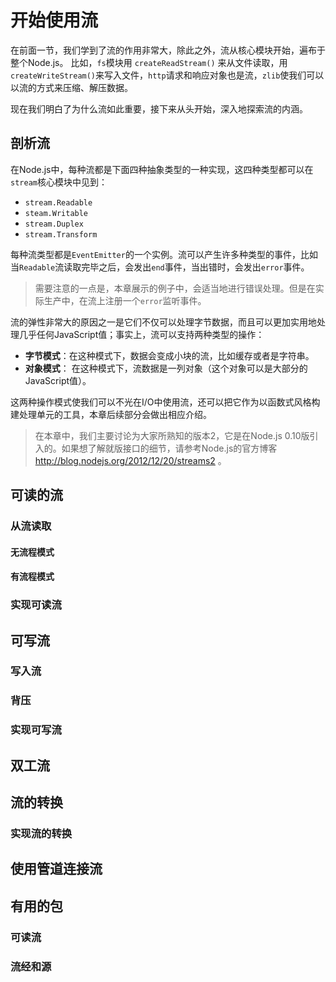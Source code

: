 # 开始使用流
在前面一节，我们学到了流的作用非常大，除此之外，流从核心模块开始，遍布于整个Node.js。
比如，`fs`模块用 `createReadStream()` 来从文件读取，用`createWriteStream()`来写入文件，`http`请求和响应对象也是流，`zlib`使我们可以以流的方式来压缩、解压数据。

现在我们明白了为什么流如此重要，接下来从头开始，深入地探索流的内涵。
## 剖析流
在Node.js中，每种流都是下面四种抽象类型的一种实现，这四种类型都可以在`stream`核心模块中见到：

* `stream.Readable`
* `steam.Writable`
* `stream.Duplex`
* `stream.Transform`

每种流类型都是`EventEmitter`的一个实例。流可以产生许多种类型的事件，比如当`Readable`流读取完毕之后，会发出`end`事件，当出错时，会发出`error`事件。

> 需要注意的一点是，本章展示的例子中，会适当地进行错误处理。但是在实际生产中，在流上注册一个`error`监听事件。

流的弹性非常大的原因之一是它们不仅可以处理字节数据，而且可以更加实用地处理几乎任何JavaScript值；事实上，流可以支持两种类型的操作：

* **字节模式**：在这种模式下，数据会变成小块的流，比如缓存或者是字符串。
* **对象模式**： 在这种模式下，流数据是一列对象（这个对象可以是大部分的JavaScript值）。

这两种操作模式使我们可以不光在I/O中使用流，还可以把它作为以函数式风格构建处理单元的工具，本章后续部分会做出相应介绍。

> 在本章中，我们主要讨论为大家所熟知的版本2，它是在Node.js 0.10版引入的。如果想了解就版接口的细节，请参考Node.js的官方博客 http://blog.nodejs.org/2012/12/20/streams2 。
## 可读的流
### 从流读取
#### 无流程模式
#### 有流程模式
### 实现可读流
## 可写流
### 写入流
### 背压
### 实现可写流
## 双工流
## 流的转换
### 实现流的转换
## 使用管道连接流
## 有用的包
### 可读流
### 流经和源


